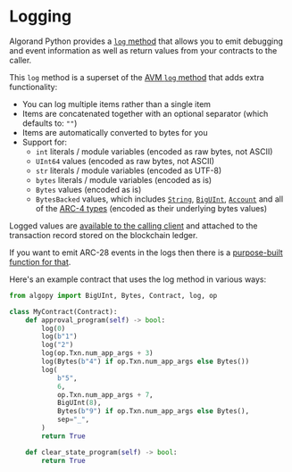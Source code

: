 # Logging

Algorand Python provides a [`log` method](./api-algopy.md#algopy.log) that allows you to emit debugging and event information as well as return values from your contracts to the caller.

This `log` method is a superset of the [AVM `log` method](./lg-ops.md) that adds extra functionality:

-   You can log multiple items rather than a single item
-   Items are concatenated together with an optional separator (which defaults to: `""`)
-   Items are automatically converted to bytes for you
-   Support for:
    -   `int` literals / module variables (encoded as raw bytes, not ASCII)
    -   `UInt64` values (encoded as raw bytes, not ASCII)
    -   `str` literals / module variables (encoded as UTF-8)
    -   `bytes` literals / module variables (encoded as is)
    -   `Bytes` values (encoded as is)
    -   `BytesBacked` values, which includes [`String`](./api-algopy.md#algopy.String), [`BigUInt`](./api-algopy.md#algopy.BigUInt), [`Account`](./api-algopy.md#algopy.Account) and all of the [ARC-4 types](./api-algopy.arc4.md) (encoded as their underlying bytes values)

Logged values are [available to the calling client](https://dev.algorand.co/reference/rest-apis/algod/#pendingtransactionresponse) and attached to the transaction record stored on the blockchain ledger.

If you want to emit ARC-28 events in the logs then there is a [purpose-built function for that](./lg-arc28.md).

Here's an example contract that uses the log method in various ways:

```python
from algopy import BigUInt, Bytes, Contract, log, op

class MyContract(Contract):
    def approval_program(self) -> bool:
        log(0)
        log(b"1")
        log("2")
        log(op.Txn.num_app_args + 3)
        log(Bytes(b"4") if op.Txn.num_app_args else Bytes())
        log(
            b"5",
            6,
            op.Txn.num_app_args + 7,
            BigUInt(8),
            Bytes(b"9") if op.Txn.num_app_args else Bytes(),
            sep="_",
        )
        return True

    def clear_state_program(self) -> bool:
        return True
```
